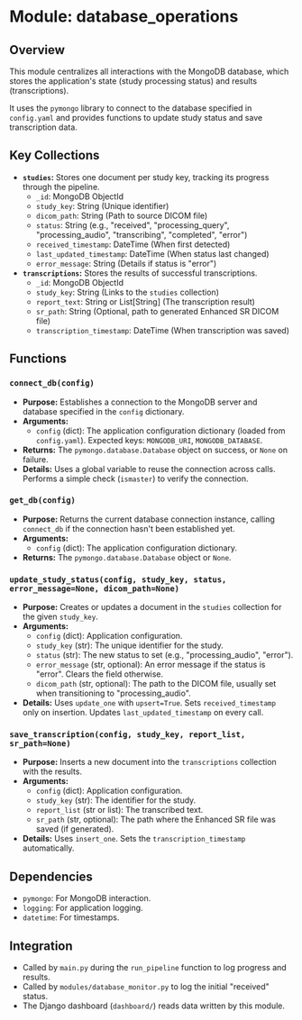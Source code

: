 # Module: database_operations

## Overview

This module centralizes all interactions with the MongoDB database, which stores the application's state (study processing status) and results (transcriptions).

It uses the `pymongo` library to connect to the database specified in `config.yaml` and provides functions to update study status and save transcription data.

## Key Collections

*   **`studies`:** Stores one document per study key, tracking its progress through the pipeline.
    *   `_id`: MongoDB ObjectId
    *   `study_key`: String (Unique identifier)
    *   `dicom_path`: String (Path to source DICOM file)
    *   `status`: String (e.g., "received", "processing_query", "processing_audio", "transcribing", "completed", "error")
    *   `received_timestamp`: DateTime (When first detected)
    *   `last_updated_timestamp`: DateTime (When status last changed)
    *   `error_message`: String (Details if status is "error")
*   **`transcriptions`:** Stores the results of successful transcriptions.
    *   `_id`: MongoDB ObjectId
    *   `study_key`: String (Links to the `studies` collection)
    *   `report_text`: String or List[String] (The transcription result)
    *   `sr_path`: String (Optional, path to generated Enhanced SR DICOM file)
    *   `transcription_timestamp`: DateTime (When transcription was saved)

## Functions

### `connect_db(config)`

*   **Purpose:** Establishes a connection to the MongoDB server and database specified in the `config` dictionary.
*   **Arguments:**
    *   `config` (dict): The application configuration dictionary (loaded from `config.yaml`). Expected keys: `MONGODB_URI`, `MONGODB_DATABASE`.
*   **Returns:** The `pymongo.database.Database` object on success, or `None` on failure.
*   **Details:** Uses a global variable to reuse the connection across calls. Performs a simple check (`ismaster`) to verify the connection.

### `get_db(config)`

*   **Purpose:** Returns the current database connection instance, calling `connect_db` if the connection hasn't been established yet.
*   **Arguments:**
    *   `config` (dict): The application configuration dictionary.
*   **Returns:** The `pymongo.database.Database` object or `None`.

### `update_study_status(config, study_key, status, error_message=None, dicom_path=None)`

*   **Purpose:** Creates or updates a document in the `studies` collection for the given `study_key`.
*   **Arguments:**
    *   `config` (dict): Application configuration.
    *   `study_key` (str): The unique identifier for the study.
    *   `status` (str): The new status to set (e.g., "processing_audio", "error").
    *   `error_message` (str, optional): An error message if the status is "error". Clears the field otherwise.
    *   `dicom_path` (str, optional): The path to the DICOM file, usually set when transitioning to "processing_audio".
*   **Details:** Uses `update_one` with `upsert=True`. Sets `received_timestamp` only on insertion. Updates `last_updated_timestamp` on every call.

### `save_transcription(config, study_key, report_list, sr_path=None)`

*   **Purpose:** Inserts a new document into the `transcriptions` collection with the results.
*   **Arguments:**
    *   `config` (dict): Application configuration.
    *   `study_key` (str): The identifier for the study.
    *   `report_list` (str or list): The transcribed text.
    *   `sr_path` (str, optional): The path where the Enhanced SR file was saved (if generated).
*   **Details:** Uses `insert_one`. Sets the `transcription_timestamp` automatically.

## Dependencies

*   `pymongo`: For MongoDB interaction.
*   `logging`: For application logging.
*   `datetime`: For timestamps.

## Integration

*   Called by `main.py` during the `run_pipeline` function to log progress and results.
*   Called by `modules/database_monitor.py` to log the initial "received" status.
*   The Django dashboard (`dashboard/`) reads data written by this module. 